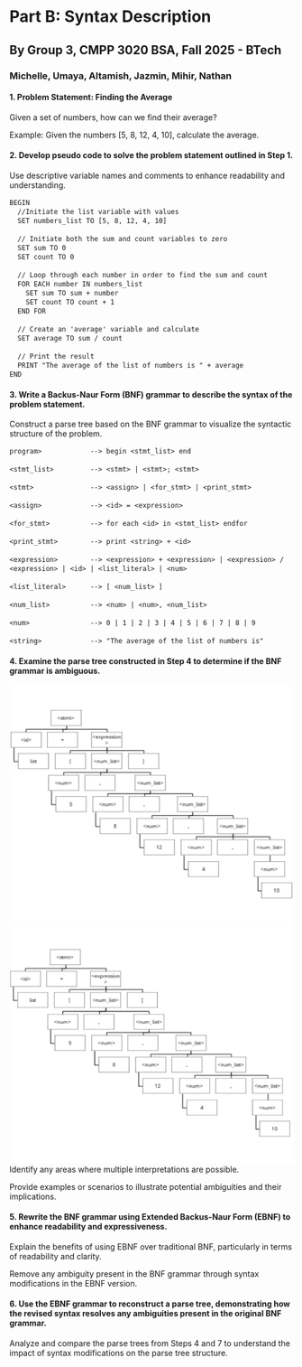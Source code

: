 

# Part B: Syntax Description
## By Group 3, CMPP 3020 BSA, Fall 2025 - BTech
### Michelle, Umaya, Altamish, Jazmin, Mihir, Nathan
#### 1. Problem Statement: Finding the Average

Given a set of numbers, how can we find their average?

Example: Given the numbers [5, 8, 12, 4, 10], calculate the average.

#### 2. Develop pseudo code to solve the problem statement outlined in Step 1.
Use descriptive variable names and comments to enhance readability and understanding.
```
BEGIN
  //Initiate the list variable with values
  SET numbers_list TO [5, 8, 12, 4, 10]

  // Initiate both the sum and count variables to zero
  SET sum TO 0
  SET count TO 0

  // Loop through each number in order to find the sum and count
  FOR EACH number IN numbers_list
    SET sum TO sum + number
    SET count TO count + 1
  END FOR

  // Create an 'average' variable and calculate
  SET average TO sum / count

  // Print the result
  PRINT "The average of the list of numbers is " + average
END

```

#### 3. Write a Backus-Naur Form (BNF) grammar to describe the syntax of the problem statement.
Construct a parse tree based on the BNF grammar to visualize the syntactic structure of the problem.

```
program>	        --> begin <stmt_list> end

<stmt_list>		    --> <stmt> | <stmt>; <stmt>

<stmt>			    --> <assign> | <for_stmt> | <print_stmt>

<assign>		    --> <id> = <expression>

<for_stmt>		    --> for each <id> in <stmt_list> endfor

<print_stmt>		--> print <string> + <id>

<expression>		--> <expression> + <expression> | <expression> / <expression> | <id> | <list_literal> | <num>

<list_literal>		--> [ <num_list> ]

<num_list>		    --> <num> | <num>, <num_list>

<num>			    --> 0 | 1 | 2 | 3 | 4 | 5 | 6 | 7 | 8 | 9

<string>		    --> "The average of the list of numbers is"

```


#### 4. Examine the parse tree constructed in Step 4 to determine if the BNF grammar is ambiguous.
![Example Parse Tree Embed PNG](example_parse_tree-PNG.png)
![Example Parse Tree Embed SVG](example_parse_tree-SVG.svg)
Identify any areas where multiple interpretations are possible.

Provide examples or scenarios to illustrate potential ambiguities and their implications.

#### 5. Rewrite the BNF grammar using Extended Backus-Naur Form (EBNF) to enhance readability and expressiveness.

Explain the benefits of using EBNF over traditional BNF, particularly in terms of readability and clarity.

Remove any ambiguity present in the BNF grammar through syntax modifications in the EBNF version.

#### 6. Use the EBNF grammar to reconstruct a parse tree, demonstrating how the revised syntax resolves any ambiguities present in the original BNF grammar.
Analyze and compare the parse trees from Steps 4 and 7 to understand the impact of syntax modifications on the parse tree structure.
